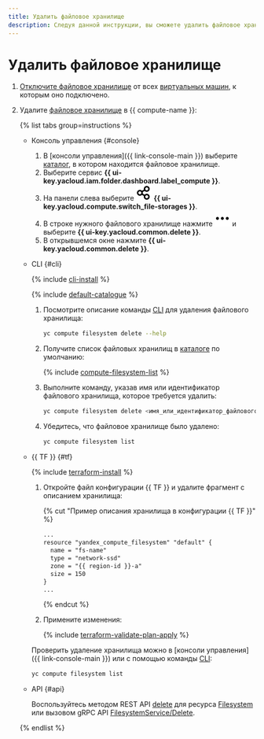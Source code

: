 ```yaml
---
title: Удалить файловое хранилище
description: Следуя данной инструкции, вы сможете удалить файловое хранилище.
---
```


# Удалить файловое хранилище

1. [Отключите файловое хранилище](detach-from-vm.md) от всех [виртуальных машин](../../concepts/vm.md), к которым оно подключено.
1. Удалите [файловое хранилище](../../concepts/filesystem.md) в {{ compute-name }}:

   {% list tabs group=instructions %}

   - Консоль управления {#console}

     1. В [консоли управления]({{ link-console-main }}) выберите [каталог](../../../resource-manager/concepts/resources-hierarchy.md#folder), в котором находится файловое хранилище.
     1. Выберите сервис **{{ ui-key.yacloud.iam.folder.dashboard.label_compute }}**.
     1. На панели слева выберите ![image](../../../_assets/console-icons/nodes-right.svg) **{{ ui-key.yacloud.compute.switch_file-storages }}**.
     1. В строке нужного файлового хранилище нажмите ![image](../../../_assets/console-icons/ellipsis.svg) и выберите **{{ ui-key.yacloud.common.delete }}**.
     1. В открывшемся окне нажмите **{{ ui-key.yacloud.common.delete }}**.

   - CLI {#cli}

     {% include [cli-install](../../../_includes/cli-install.md) %}

     {% include [default-catalogue](../../../_includes/default-catalogue.md) %}

     1. Посмотрите описание команды [CLI](../../../cli/) для удаления файлового хранилища:

        ```bash
        yc compute filesystem delete --help
        ```

     1. Получите список файловых хранилищ в [каталоге](../../../resource-manager/concepts/resources-hierarchy.md#folder) по умолчанию:

        {% include [compute-filesystem-list](../../_includes_service/compute-filesystem-list.md) %}

     1. Выполните команду, указав имя или идентификатор файлового хранилища, которое требуется удалить:

        ```bash
        yc compute filesystem delete <имя_или_идентификатор_файлового_хранилища>
        ```

     1. Убедитесь, что файловое хранилище было удалено:

        ```bash
        yc compute filesystem list
        ```

   - {{ TF }} {#tf}

     {% include [terraform-install](../../../_includes/terraform-install.md) %}

     1. Откройте файл конфигурации {{ TF }} и удалите фрагмент с описанием хранилища:

        {% cut "Пример описания хранилища в конфигурации {{ TF }}" %}

        ```hcl
        ...
        resource "yandex_compute_filesystem" "default" {
          name = "fs-name"
          type = "network-ssd"
          zone = "{{ region-id }}-a"
          size = 150
        }
        ...
        ```

        {% endcut %}

     1. Примените изменения:

        {% include [terraform-validate-plan-apply](../../../_tutorials/_tutorials_includes/terraform-validate-plan-apply.md) %}

     Проверить удаление хранилища можно в [консоли управления]({{ link-console-main }}) или с помощью команды [CLI](../../../cli/):

     ```bash
     yc compute filesystem list
     ```

   - API {#api}

     Воспользуйтесь методом REST API [delete](../../api-ref/Filesystem/delete.md) для ресурса [Filesystem](../../api-ref/Filesystem/index.md) или вызовом gRPC API [FilesystemService/Delete](../../api-ref/grpc/Filesystem/delete.md).

   {% endlist %}
